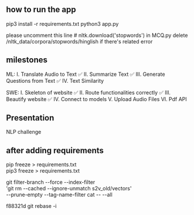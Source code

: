 ## how to run the app
pip3 install -r requirements.txt
python3 app.py

please uncomment this line # nltk.download('stopwords') in MCQ.py
delete /nltk_data/corpora/stopwords/hinglish if there's related error

## milestones
ML: 
I. Translate Audio to Text ✅
II. Summarize Text ✅
III. Generate Questions from Text ✅
IV. Text Similarity 

SWE:
I. Skeleton of website ✅
II. Route functionalities correctly ✅
III. Beautify website ✅
IV. Connect to models
V. Upload Audio Files
VI. Pdf API

## Presentation
NLP challenge

## after adding requirements
pip freeze > requirements.txt    
pip3 freeze > requirements.txt   

git filter-branch --force --index-filter \
  'git rm --cached --ignore-unmatch s2v_old/vectors' \
  --prune-empty --tag-name-filter cat -- --all

f88321d
  git rebase -i